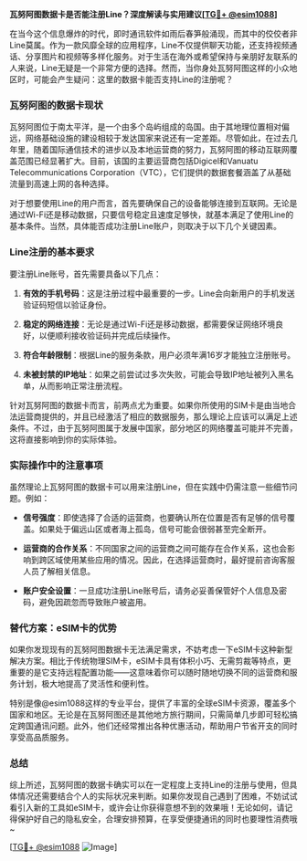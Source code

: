 **瓦努阿图数据卡是否能注册Line？深度解读与实用建议[[TG💪+ @esim1088](https://t.me/s/esim1088)]**

在当今这个信息爆炸的时代，即时通讯软件如雨后春笋般涌现，而其中的佼佼者非Line莫属。作为一款风靡全球的应用程序，Line不仅提供聊天功能，还支持视频通话、分享图片和视频等多样化服务。对于生活在海外或希望保持与亲朋好友联系的人来说，Line无疑是一个非常方便的选择。然而，当你身处瓦努阿图这样的小众地区时，可能会产生疑问：这里的数据卡能否支持Line的注册呢？

### 瓦努阿图的数据卡现状

瓦努阿图位于南太平洋，是一个由多个岛屿组成的岛国。由于其地理位置相对偏远，网络基础设施的建设相较于发达国家来说还有一定差距。尽管如此，在过去几年里，随着国际通信技术的进步以及本地运营商的努力，瓦努阿图的移动互联网覆盖范围已经显著扩大。目前，该国的主要运营商包括Digicel和Vanuatu Telecommunications Corporation（VTC），它们提供的数据套餐涵盖了从基础流量到高速上网的各种选择。

对于想要使用Line的用户而言，首先要确保自己的设备能够连接到互联网。无论是通过Wi-Fi还是移动数据，只要信号稳定且速度足够快，就基本满足了使用Line的基本条件。当然，具体能否成功注册Line账户，则取决于以下几个关键因素。

### Line注册的基本要求

要注册Line账号，首先需要具备以下几点：

1. **有效的手机号码**：这是注册过程中最重要的一步。Line会向新用户的手机发送验证码短信以验证身份。
   
2. **稳定的网络连接**：无论是通过Wi-Fi还是移动数据，都需要保证网络环境良好，以便顺利接收验证码并完成后续操作。

3. **符合年龄限制**：根据Line的服务条款，用户必须年满16岁才能独立注册账号。

4. **未被封禁的IP地址**：如果之前尝试过多次失败，可能会导致IP地址被列入黑名单，从而影响正常注册流程。

针对瓦努阿图的数据卡而言，前两点尤为重要。如果你所使用的SIM卡是由当地合法运营商提供的，并且已经激活了相应的数据服务，那么理论上应该可以满足上述条件。不过，由于瓦努阿图属于发展中国家，部分地区的网络覆盖可能并不完善，这将直接影响到你的实际体验。

### 实际操作中的注意事项

虽然理论上瓦努阿图的数据卡可以用来注册Line，但在实践中仍需注意一些细节问题。例如：

- **信号强度**：即使选择了合适的运营商，也要确认所在位置是否有足够的信号覆盖。如果处于偏远山区或者海上孤岛，信号可能会很弱甚至完全断开。
  
- **运营商的合作关系**：不同国家之间的运营商之间可能存在合作关系，这也会影响到跨区域使用某些应用的情况。因此，在选择运营商时，最好提前咨询客服人员了解相关信息。

- **账户安全设置**：一旦成功注册Line账号后，请务必妥善保管好个人信息及密码，避免因疏忽而导致账户被盗用。

### 替代方案：eSIM卡的优势

如果你发现现有的瓦努阿图数据卡无法满足需求，不妨考虑一下eSIM卡这种新型解决方案。相比于传统物理SIM卡，eSIM卡具有体积小巧、无需剪裁等特点，更重要的是它支持远程配置功能——这意味着你可以随时随地切换不同的运营商和服务计划，极大地提高了灵活性和便利性。

特别是像@esim1088这样的专业平台，提供了丰富的全球eSIM卡资源，覆盖多个国家和地区。无论是在瓦努阿图还是其他地方旅行期间，只需简单几步即可轻松搞定跨国通讯问题。此外，他们还经常推出各种优惠活动，帮助用户节省开支的同时享受高品质服务。

### 总结

综上所述，瓦努阿图的数据卡确实可以在一定程度上支持Line的注册与使用，但具体情况还需要结合个人的实际状况来判断。如果你发现自己遇到了困难，不妨试试看引入新的工具如eSIM卡，或许会让你获得意想不到的效果哦！无论如何，请记得保护好自己的隐私安全，合理安排预算，在享受便捷通讯的同时也要理性消费哦~

[[TG💪+ @esim1088](https://t.me/s/esim1088) ![Image](https://i.postimg.cc/4NQfJmqS/Snipaste-2025-05-13-00-14-12.png)]